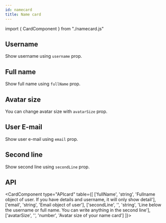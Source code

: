 ```yaml
---
id: namecard
title: Name card
---
```


import { CardComponent } from "./namecard.js"

## Username
<p>Show username using <code>username</code> prop.</p>
<CardComponent type="username" name="Ariuka"></CardComponent>

## Full name
<p>Show full name using <code>fullName</code> prop.</p>
<CardComponent type="fullName" name="Ariunzaya Enkhbayar"></CardComponent>

## Avatar size
<p>You can change avatar size with <code>avatarSize</code> prop.</p>
<CardComponent type="avatarSize" name="Ariunzaya Enkhbayar" info="50"></CardComponent>

## User E-mail
<p>Show user e-mail using <code>email</code> prop.</p>
<CardComponent type="usermail" name="Ariunzaya Enkhbayar" info="ariunzaya@gmail.com"></CardComponent>

## Second line
<p>Show second line using <code>secondLine</code> prop. </p>
<CardComponent type="secondLine" name="Ariunzaya Enkhbayar" info="Intern"></CardComponent>

## API
<CardComponent type="APIcard" table={[
    ['fullName', 'string', 'Fullname object of user. If you have details and username, it will only show detail'],
    ['email', 'string', 'Email object of user'],
    ['secondLine', '', 'string', 'Line below the username or full name. You can write anything in the second line'],
    ['avatarSize', '', 'number', 'Avatar size of your name card']
]}></CardComponent>